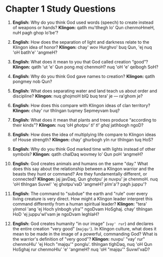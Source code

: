 # Chapter 1 Study Questions

1.  **English:** Why do you think God used words (speech) to create instead of weapons or hands?
    **Klingon:** qatlh mu'tlhegh lo' Qun chenmoHmeH, nuH pagh ghop lo'be'?

2.  **English:** How does the separation of light and darkness relate to the Klingon idea of honor?
    **Klingon:** chay' wov Hurghvo' buq Qun, 'ej nuq 'oH batlh'e' 'angmeH?

3.  **English:** What does it mean to you that God called creation “good”?
    **Klingon:** qatlh 'ut 'e' Qun pong *maj* chenmoH? nuq 'oH 'e' qelbogh SoH?

4.  **English:** Why do you think God gave names to creation?
    **Klingon:** qatlh pongmey nob Qun?

5.  **English:** What does separating water and land teach us about order and discipline?
    **Klingon:** nuq ghojmoH bIQ buq tera' je — ra'ghom je?

6.  **English:** How does this compare with Klingon ideas of clan territory?
    **Klingon:** chay' rur tlhIngan tuqmey Sepmeyvam buq?

7.  **English:** What does it mean that plants and trees produce “according to their kinds”?
    **Klingon:** nuq ‘oH *ghotpu’ tI’ tI’ ghaj* jatlhbogh ngoD?

8.  **English:** How does the idea of multiplying life compare to Klingon ideas of House strength?
    **Klingon:** chay’ ghurbogh yIn rur tlhIngan tuq HoS?

9.  **English:** Why do you think God marked time with lights instead of other symbols?
    **Klingon:** qatlh chalDaq wovmey lo’ Qun poH ‘angmeH?

10. **English:** God creates animals and humans on the same "day." What does this say about the relationship between a Klingon warrior and the beasts they hunt or command? Are they fundamentally different, or connected?
    **Klingon:** jaj javDaq, Qun ghotpu' je nuvpu' je chenmoH. nuq 'oH tlhIngan SuvwI' 'ej ghotpu'vaD 'angmeH? pIm'a'? pagh juppu'?

11. **English:** The command to "subdue" the earth and "rule" over every living creature is very direct. How might a Klingon leader interpret this command differently from a human spiritual leader?
    **Klingon:** "tera' yInmol 'ang 'ej Hoch yInbogh yIra'" ngoDvam HoSghaj. chay' tlhIngan HoD 'ej juppu'wI'vam je ngoDvam leghlaH?

12. **English:** God creates humanity "in our image" (`vay' rur`) and declares the entire creation "very good" (`majqu'`). In Klingon culture, what does it mean to be made in the image of a powerful, commanding God? What is the warrior's definition of "very good"?
    **Klingon:** nuvpu' "vay' rur" chenmoHlu' 'ej Hoch "majqu'" ponglu'. tlhIngan tIghDaq, nuq 'oH Qun HoSghaj rur chenmoHlu' 'e' 'angmeH? nuq 'oH "majqu'" SuvwI'vaD?
